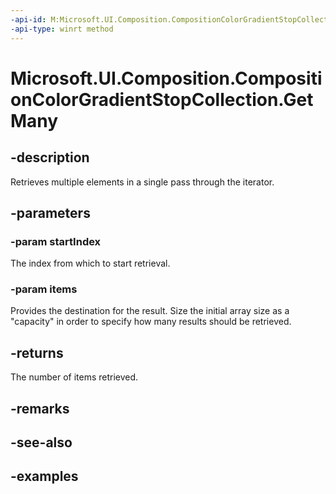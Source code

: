 ```yaml
---
-api-id: M:Microsoft.UI.Composition.CompositionColorGradientStopCollection.GetMany(System.UInt32,Microsoft.UI.Composition.CompositionColorGradientStop[])
-api-type: winrt method
---
```


<!-- Method syntax.
public uint CompositionColorGradientStopCollection.GetMany(UInt32 startIndex, CompositionColorGradientStop[] items)
-->

# Microsoft.UI.Composition.CompositionColorGradientStopCollection.GetMany

## -description

Retrieves multiple elements in a single pass through the iterator.

## -parameters
### -param startIndex

The index from which to start retrieval.

### -param items

Provides the destination for the result. Size the initial array size as a "capacity" in order to specify how many results should be retrieved.

## -returns

The number of items retrieved.

## -remarks

## -see-also

## -examples

